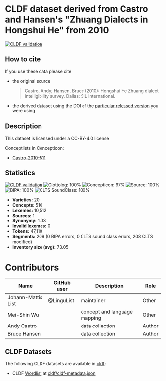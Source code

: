 # CLDF dataset derived from Castro and Hansen's "Zhuang Dialects in Hongshui He" from 2010

[![CLDF validation](https://github.com/lexibank/castrozhuang/workflows/CLDF-validation/badge.svg)](https://github.com/lexibank/castrozhuang/actions?query=workflow%3ACLDF-validation)

## How to cite

If you use these data please cite
- the original source
  > Castro, Andy; Hansen, Bruce (2010): Hongshui He Zhuang dialect intelligibility survey. Dallas: SIL International.
- the derived dataset using the DOI of the [particular released version](../../releases/) you were using

## Description


This dataset is licensed under a CC-BY-4.0 license


Conceptlists in Concepticon:
- [Castro-2010-511](https://concepticon.clld.org/contributions/Castro-2010-511)
## Statistics


[![CLDF validation](https://github.com/lexibank/castrozhuang/workflows/CLDF-validation/badge.svg)](https://github.com/lexibank/castrozhuang/actions?query=workflow%3ACLDF-validation)
![Glottolog: 100%](https://img.shields.io/badge/Glottolog-100%25-brightgreen.svg "Glottolog: 100%")
![Concepticon: 97%](https://img.shields.io/badge/Concepticon-97%25-green.svg "Concepticon: 97%")
![Source: 100%](https://img.shields.io/badge/Source-100%25-brightgreen.svg "Source: 100%")
![BIPA: 100%](https://img.shields.io/badge/BIPA-100%25-brightgreen.svg "BIPA: 100%")
![CLTS SoundClass: 100%](https://img.shields.io/badge/CLTS%20SoundClass-100%25-brightgreen.svg "CLTS SoundClass: 100%")

- **Varieties:** 20
- **Concepts:** 510
- **Lexemes:** 10,512
- **Sources:** 1
- **Synonymy:** 1.03
- **Invalid lexemes:** 0
- **Tokens:** 47,110
- **Segments:** 209 (0 BIPA errors, 0 CLTS sound class errors, 208 CLTS modified)
- **Inventory size (avg):** 73.05

# Contributors

Name               | GitHub user | Description                  | Role
---                | ---         | ---                          | ---
Johann-Mattis List | @LinguList  | maintainer                   | Other
Mei-Shin Wu        |             | concept and language mapping | Other
Andy Castro        |             | data collection              | Author
Bruce Hansen       |             | data collection              | Author




## CLDF Datasets

The following CLDF datasets are available in [cldf](cldf):

- CLDF [Wordlist](https://github.com/cldf/cldf/tree/master/modules/Wordlist) at [cldf/cldf-metadata.json](cldf/cldf-metadata.json)